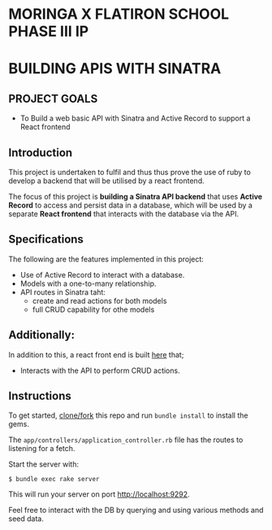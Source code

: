 # MORINGA X FLATIRON SCHOOL PHASE III IP

# BUILDING APIS WITH SINATRA

## PROJECT GOALS

- To Build a web basic API with Sinatra and Active Record to support a React
  frontend

## Introduction

This project is undertaken to fulfil and thus thus prove the use of ruby to develop a backend that will be
  utilised by a react frontend.

The focus of this project is **building a Sinatra API backend** that uses
**Active Record** to access and persist data in a database, which will be used
by a separate **React frontend** that interacts with the database via the API.

## Specifications

The following are the features implemented in this project:

- Use of Active Record to interact with a database.
- Models with a one-to-many relationship.
- API routes in Sinatra taht:
  - create and read actions for both models
  - full CRUD capability for othe models

## Additionally:
In addition to this, a react front end is built [here](...) that;
- Interacts with the API to perform CRUD actions.


## Instructions

To get started, [clone/fork](https://github.com/TheEmerald001/phase-3-sinatra-react-project-sinatra/fork) this repo and run
`bundle install` to install the gems.


The `app/controllers/application_controller.rb` file has the routes to listening for a fetch.

Start the server with:

```console
$ bundle exec rake server
```

This will run your server on port
[http://localhost:9292](http://localhost:9292).

Feel free to interact with the DB by querying and using various methods and seed data.

